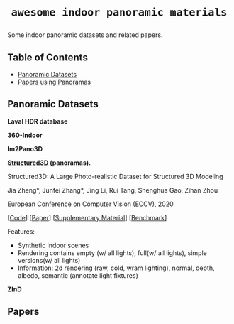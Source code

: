 # <p align='center'>`awesome indoor panoramic materials`</p>
Some indoor panoramic datasets and related papers.

<!-- ## Contributing

If you think I have missed out on something (or) have any suggestions (papers, implementations and other resources), feel free to [pull a request](https://github.com/chenyingshu/panoramic_material/pulls)

Feedback and contributions are welcome!

markdown format:
``` markdown
**Here is the Paper Name.**<br>
*[Author 1](homepage), Author 2, and Author 3.*<br>
Conference or Journal Year. [[PDF](link)] [[Project](link)] [[Github](link)] [[Video](link)] [[Data](link)]
``` -->

## Table of Contents
- [Panoramic Datasets](#panoramic-datasets)
- [Papers using Panoramas](#papers)

## Panoramic Datasets

**Laval HDR database**

**360-Indoor**

**Im2Pano3D**

**[Structured3D](https://structured3d-dataset.org/) (panoramas).**

Structured3D: A Large Photo-realistic Dataset for Structured 3D Modeling

Jia Zheng*, Junfei Zhang*, Jing Li, Rui Tang, Shenghua Gao, Zihan Zhou

European Conference on Computer Vision (ECCV), 2020

[[Code](https://github.com/bertjiazheng/Structured3D)] [[Paper](https://www.ecva.net/papers/eccv_2020/papers_ECCV/papers/123540494.pdf)] [[Supplementary Material](https://www.ecva.net/papers/eccv_2020/papers_ECCV/papers/123540494-supp.pdf)] [[Benchmark](https://competitions.codalab.org/competitions/24183)]

Features:
- Synthetic indoor scenes 
- Rendering contains empty (w/ all lights), full(w/ all lights), simple versions(w/ all lights)
- Information: 2d rendering (raw, cold, wram lighting), normal, depth, albedo, semantic (annotate light fixtures)

**ZInD**


## Papers

